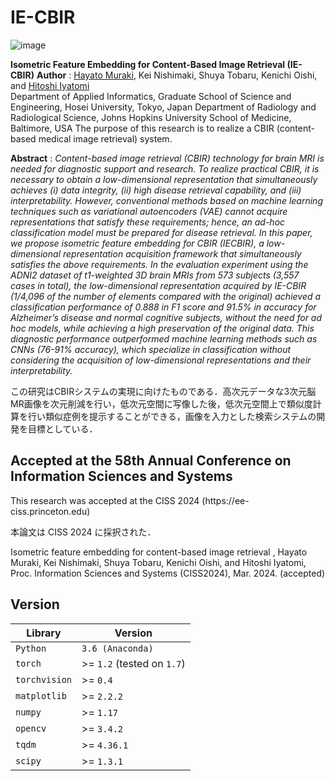 # IE-CBIR
![image](https://github.com/M-hayatooo/IE-CBIR/assets/82699320/e787a4f5-74ff-4453-a7bd-172333d33913)


**Isometric Feature Embedding for Content-Based Image Retrieval (IE-CBIR)**
**Author** : [Hayato Muraki](https://github.com/M-hayatooo), Kei Nishimaki, Shuya Tobaru, Kenichi Oishi, and [Hitoshi Iyatomi](https://iyatomi-lab.info) <br>
Department of Applied Informatics, Graduate School of Science and Engineering, Hosei University, Tokyo, Japan
Department of Radiology and Radiological Science, Johns Hopkins University School of Medicine, Baltimore, USA
The purpose of this research is to realize a CBIR (content-based medical image retrieval) system.<br>


**Abstract** : _Content-based image retrieval (CBIR) technology for brain MRI is needed for diagnostic support and research. To realize practical CBIR, it is necessary to obtain a low-dimensional representation that simultaneously achieves (i) data integrity, (ii) high disease retrieval capability, and (iii) interpretability. However, conventional methods based on machine learning techniques such as variational autoencoders (VAE) cannot acquire representations that satisfy these requirements; hence, an ad-hoc classification model must be prepared for disease retrieval. In this paper, we propose isometric feature embedding for CBIR (IECBIR), a low-dimensional representation acquisition framework that simultaneously satisfies the above requirements. In the evaluation experiment using the ADNI2 dataset of t1-weighted 3D brain MRIs from 573 subjects (3,557 cases in total), the low-dimensional representation acquired by IE-CBIR (1/4,096 of the number of elements compared with the original) achieved a classification performance of 0.888 in F1 score and 91.5% in accuracy for Alzheimer’s disease and normal cognitive subjects, without the need for ad hoc models, while achieving a high preservation of the original data. This diagnostic performance outperformed machine learning methods such as CNNs (76-91% accuracy), which specialize in classification without considering the acquisition of low-dimensional representations and their interpretability._



この研究はCBIRシステムの実現に向けたものである．高次元データな3次元脳MR画像を次元削減を行い，低次元空間に写像した後，低次元空間上で類似度計算を行い類似症例を提示することができる，画像を入力とした検索システムの開発を目標としている．<br>




<h2> Accepted at the 58th Annual Conference on Information Sciences and Systems </h2>
This research was accepted at the CISS 2024 (https://ee-ciss.princeton.edu) <br>


本論文は CISS 2024 に採択された．

Isometric feature embedding for content-based image retrieval , Hayato Muraki, Kei Nishimaki, Shuya Tobaru, Kenichi Oishi, and Hitoshi Iyatomi, Proc. Information Sciences and Systems  (CISS2024), Mar. 2024. (accepted)







  
<h2>Version</h2>
  
  <table>
<thead>
<tr>
<th>Library</th>
<th>Version</th>
</tr>
</thead>
<tbody>
<tr>
<td><code>Python</code></td>
<td><code>3.6 (Anaconda)</code></td>
</tr>
<tr>
<td><code>torch</code></td>
<td>&gt;= <code>1.2</code> (tested on <code>1.7</code>)</td>
</tr>
<tr>
<td><code>torchvision</code></td>
<td>&gt;= <code>0.4</code></td>
</tr>
<tr>
<td><code>matplotlib</code></td>
<td>&gt;= <code>2.2.2</code></td>
</tr>
<tr>
<td><code>numpy</code></td>
<td>&gt;= <code>1.17</code></td>
</tr>
<tr>
<td><code>opencv</code></td>
<td>&gt;= <code>3.4.2</code></td>
</tr>
<tr>
<td><code>tqdm</code></td>
<td>&gt;= <code>4.36.1</code></td>
</tr>
<tr>
<td><code>scipy</code></td>
<td>&gt;= <code>1.3.1</code></td>
</tr>
</tbody>
</table>

